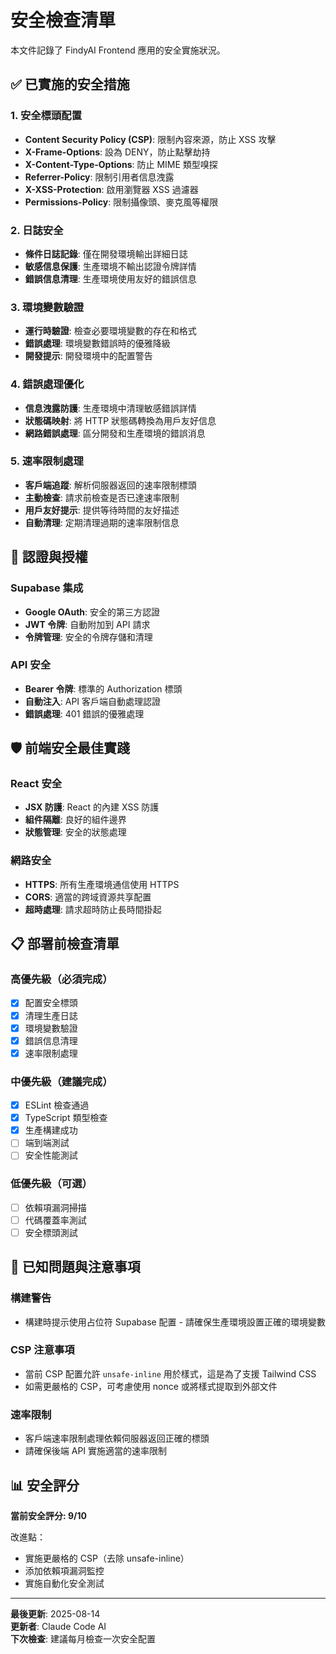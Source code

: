 # 安全檢查清單

本文件記錄了 FindyAI Frontend 應用的安全實施狀況。

## ✅ 已實施的安全措施

### 1. 安全標頭配置
- **Content Security Policy (CSP)**: 限制內容來源，防止 XSS 攻擊
- **X-Frame-Options**: 設為 DENY，防止點擊劫持
- **X-Content-Type-Options**: 防止 MIME 類型嗅探
- **Referrer-Policy**: 限制引用者信息洩露
- **X-XSS-Protection**: 啟用瀏覽器 XSS 過濾器
- **Permissions-Policy**: 限制攝像頭、麥克風等權限

### 2. 日誌安全
- **條件日誌記錄**: 僅在開發環境輸出詳細日誌
- **敏感信息保護**: 生產環境不輸出認證令牌詳情
- **錯誤信息清理**: 生產環境使用友好的錯誤信息

### 3. 環境變數驗證
- **運行時驗證**: 檢查必要環境變數的存在和格式
- **錯誤處理**: 環境變數錯誤時的優雅降級
- **開發提示**: 開發環境中的配置警告

### 4. 錯誤處理優化
- **信息洩露防護**: 生產環境中清理敏感錯誤詳情
- **狀態碼映射**: 將 HTTP 狀態碼轉換為用戶友好信息
- **網路錯誤處理**: 區分開發和生產環境的錯誤消息

### 5. 速率限制處理
- **客戶端追蹤**: 解析伺服器返回的速率限制標頭
- **主動檢查**: 請求前檢查是否已達速率限制
- **用戶友好提示**: 提供等待時間的友好描述
- **自動清理**: 定期清理過期的速率限制信息

## 🔐 認證與授權

### Supabase 集成
- **Google OAuth**: 安全的第三方認證
- **JWT 令牌**: 自動附加到 API 請求
- **令牌管理**: 安全的令牌存儲和清理

### API 安全
- **Bearer 令牌**: 標準的 Authorization 標頭
- **自動注入**: API 客戶端自動處理認證
- **錯誤處理**: 401 錯誤的優雅處理

## 🛡️ 前端安全最佳實踐

### React 安全
- **JSX 防護**: React 的內建 XSS 防護
- **組件隔離**: 良好的組件邊界
- **狀態管理**: 安全的狀態處理

### 網路安全
- **HTTPS**: 所有生產環境通信使用 HTTPS
- **CORS**: 適當的跨域資源共享配置
- **超時處理**: 請求超時防止長時間掛起

## 📋 部署前檢查清單

### 高優先級（必須完成）
- [x] 配置安全標頭
- [x] 清理生產日誌
- [x] 環境變數驗證
- [x] 錯誤信息清理
- [x] 速率限制處理

### 中優先級（建議完成）
- [x] ESLint 檢查通過
- [x] TypeScript 類型檢查
- [x] 生產構建成功
- [ ] 端到端測試
- [ ] 安全性能測試

### 低優先級（可選）
- [ ] 依賴項漏洞掃描
- [ ] 代碼覆蓋率測試
- [ ] 安全標頭測試

## 🚨 已知問題與注意事項

### 構建警告
- 構建時提示使用占位符 Supabase 配置 - 請確保生產環境設置正確的環境變數

### CSP 注意事項
- 當前 CSP 配置允許 `unsafe-inline` 用於樣式，這是為了支援 Tailwind CSS
- 如需更嚴格的 CSP，可考慮使用 nonce 或將樣式提取到外部文件

### 速率限制
- 客戶端速率限制處理依賴伺服器返回正確的標頭
- 請確保後端 API 實施適當的速率限制

## 📊 安全評分

**當前安全評分: 9/10**

改進點：
- 實施更嚴格的 CSP（去除 unsafe-inline）
- 添加依賴項漏洞監控
- 實施自動化安全測試

---

**最後更新**: 2025-08-14  
**更新者**: Claude Code AI  
**下次檢查**: 建議每月檢查一次安全配置